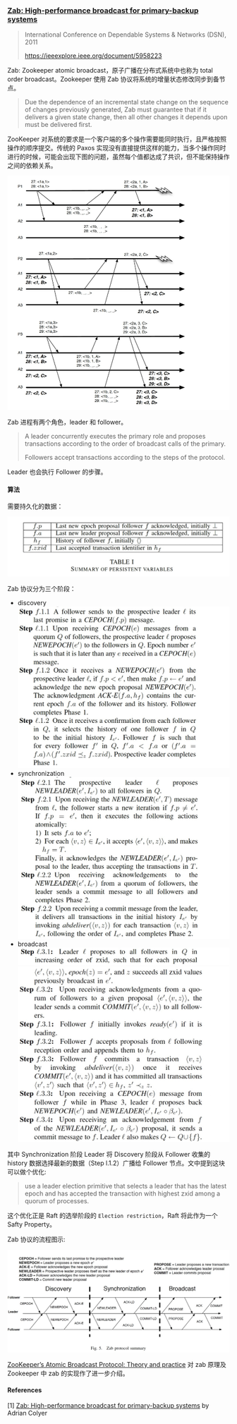 ### [Zab: High-performance broadcast for primary-backup systems](../../assets/pdfs/zab.pdf)

> International Conference on Dependable Systems & Networks (DSN), 2011
>
> https://ieeexplore.ieee.org/document/5958223

Zab: Zookeeper atomic broadcast，原子广播在分布式系统中也称为 total order broadcast。Zookeeper 使用 Zab 协议将系统的增量状态修改同步到备节点。

> Due the dependence of an incremental state change on the
sequence of changes previously generated, Zab must guarantee
that if it delivers a given state change, then all other changes it
depends upon must be delivered first.

ZooKeeper 对系统的要求是一个客户端的多个操作需要能同时执行，且严格按照操作的顺序提交。传统的 Paxos 实现没有直接提供这样的能力，当多个操作同时进行的时候，可能会出现下图的问题，虽然每个值都达成了共识，但不能保持操作之间的依赖关系。

![Paxos run](../../assets/images/zab_paxos_run.jpg)

Zab 进程有两个角色，leader 和 follower。

> A leader concurrently executes the primary role and proposes transactions according to the order of broadcast calls of the primary.
>
> Followers accept transactions according to the steps of the protocol.

Leader 也会执行 Follower 的步骤。

#### 算法

需要持久化的数据：

![persistent variables](../../assets/images/zab_persistent_variables.jpg)

Zab 协议分为三个阶段：

- discovery
![phase 1](../../assets/images/zab_phase1_discovery.jpg)
- synchronization
![phase 2](../../assets/images/zab_phase2_synchronization.jpg)
- broadcast
![phase31](../../assets/images/zab_phase3_broadcast1.jpg)
![phase32](../../assets/images/zab_phase3_broadcast2.jpg)

其中 Synchronization 阶段 Leader 将 Discovery 阶段从 Follower 收集的 history 数据选择最新的数据（Step l.1.2）广播给 Follower 节点。文中提到这块可以做个优化:

> use a leader election primitive that selects a leader that has the latest epoch and has
accepted the transaction with highest zxid among a quorum of processes.

这个优化正是 Raft 的选举阶段的 `Election restriction`，Raft 将此作为一个 Safty Property。

Zab 协议的流程图示:

![Zab protocol summary](../../assets/images/zab_protocol_summary.jpg)

[ZooKeeper’s Atomic Broadcast Protocol: Theory and practice](../../assets/pdfs/zab_theory_and_practice.pdf) 对 zab 原理及 Zookeeper 中 zab 的实现作了进一步介绍。

#### References

[1] [Zab: High-performance broadcast for primary-backup systems](https://blog.acolyer.org/2015/03/09/zab-high-performance-broadcast-for-primary-backup-systems/) by Adrian Colyer